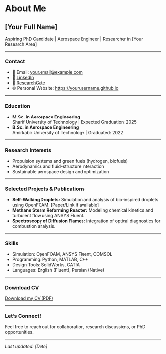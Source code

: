 # About Me

## [Your Full Name]  
Aspiring PhD Candidate | Aerospace Engineer | Researcher in [Your Research Area]

---

### Contact  
- 📧 Email: your.email@example.com  
- 🔗 [LinkedIn](https://linkedin.com/in/yourprofile)  
- 🔗 [ResearchGate](https://researchgate.net/profile/YourName)  
- 🌐 Personal Website: https://yourusername.github.io  

---

### Education  
- **M.Sc. in Aerospace Engineering**  
  Sharif University of Technology | Expected Graduation: 2025  
- **B.Sc. in Aerospace Engineering**  
  Amirkabir University of Technology | Graduated: 2022  

---

### Research Interests  
- Propulsion systems and green fuels (hydrogen, biofuels)  
- Aerodynamics and fluid-structure interaction  
- Sustainable aerospace design and optimization  

---

### Selected Projects & Publications  
- **Self-Walking Droplets:** Simulation and analysis of bio-inspired droplets using OpenFOAM. [Paper/Link if available]  
- **Methane Steam Reforming Reactor:** Modeling chemical kinetics and turbulent flow using ANSYS Fluent.  
- **Spectroscopy of Diffusion Flames:** Integration of optical diagnostics for combustion analysis.  

---

### Skills  
- Simulation: OpenFOAM, ANSYS Fluent, COMSOL  
- Programming: Python, MATLAB, C++  
- Design Tools: SolidWorks, CATIA  
- Languages: English (Fluent), Persian (Native)  

---

### Download CV  
[Download my CV (PDF)](./assets/CV_YourName.pdf)

---

### Let’s Connect!  
Feel free to reach out for collaboration, research discussions, or PhD opportunities.

---

*Last updated: [Date]*  
